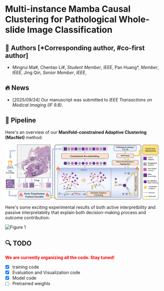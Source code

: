 # Multi-instance Mamba Causal Clustering for Pathological Whole-slide Image Classification

## 🤹 Authors [*Corresponding author, #co-first author]
- Mingrui Ma#, Chentao Li#, _Student Member_, _IEEE_, Pan Huang*, _Member_, _IEEE_, Jing Qin, _Senior Member_, _IEEE_,

## :fire: News
- [2025/09/24] Our manuscript was submitted to _IEEE Transactions on Medical Imaging (IF 9.8)_.



## :rocket: Pipeline

Here's an overview of our **Manifold-constrained Adaptive Clustering (MacNet)** method:

![Figure 1](./images/MacNet_main.png)

Here's some exciting experimental results of both active interpretbility and passive interpretabiity that explain both decision-making process and outcome contribution:

![Figure 1](./images/vis_whole.png)

## :mag: TODO
<font color="red">**We are currently organizing all the code. Stay tuned!**</font>
- [x] training code
- [x] Evaluation and Visualization code
- [x] Model code
- [ ] Pretrained weights
